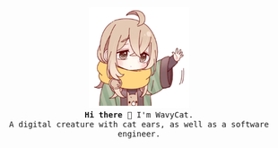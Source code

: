 <p align="center">
  <img src="assets/sticker.webp" height=180><br>
  
  <samp>
  <b>Hi there 👋</b>  I'm WavyCat.
  <br>
  A digital creature with cat ears, as well as a software engineer.
  </samp>
</p>
